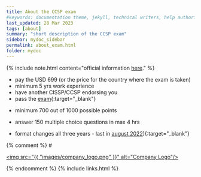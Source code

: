 ```yaml
---
title: About the CCSP exam
#keywords: documentation theme, jekyll, technical writers, help authoring tools, hat replacements
last_updated: 28 Mar 2023
tags: [about]
summary: "short description of the CCSP exam"
sidebar: mydoc_sidebar
permalink: about_exam.html
folder: mydoc
---
```


{% include note.html content="official information <a href='https://www.isc2.org/Certifications/CCSP/Certification-Exam-Outline#'>here</a>." %}


- pay the USD 699 (or the price for the country where the exam is taken)
- minimum 5 yrs work experience
- have another CISSP/CCSP endorsing you
- pass the [exam](https://www.isc2.org/certifications/CISSP/CISSP-CAT){:target="_blank"}
* minimum 700 out of 1000 possible points
* answer 150 multiple choice questions in max 4 hrs

* format changes all three years - last in [august 2022](https://blah)){:target="_blank"}

{% comment %}
#<p><a href="plm"><img src="{{ "images/company_logo.png" }}" alt="Company Logo"/></a></p>
{% endcomment %}
{% include links.html %}
